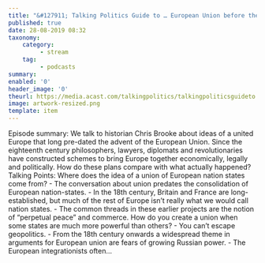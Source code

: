 ```yaml
---
title: "&#127911; Talking Politics Guide to … European Union before the EU"
published: true
date: 28-08-2019 08:32
taxonomy:
    category:
         - stream
    tag:
         - podcasts
summary:
enabled: '0'
header_image: '0'
theurl: https://media.acast.com/talkingpolitics/talkingpoliticsguideto...europeanunionbeforetheeu/media.mp3
image: artwork-resized.png
template: item
---
```

 
Episode summary: We talk to historian Chris Brooke about ideas of a united Europe that long pre-dated the advent of the European Union. Since the eighteenth century philosophers, lawyers, diplomats and revolutionaries have constructed schemes to bring Europe together economically, legally and politically. How do these plans compare with what actually happened? Talking Points: Where does the idea of a union of European nation states come from? - The conversation about union predates the consolidation of European nation-states. - In the 18th century, Britain and France are long-established, but much of the rest of Europe isn’t really what we would call nation states. - The common threads in these earlier projects are the notion of “perpetual peace” and commerce. How do you create a union when some states are much more powerful than others? - You can’t escape geopolitics. - From the 18th century onwards a widespread theme in arguments for European union are fears of growing Russian power. - The European integrationists often…
